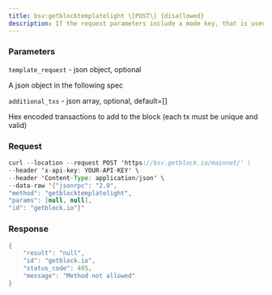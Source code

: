 ```yaml
---
title: bsv:getblocktemplatelight \[POST\] {disallowed}
description: If the request parameters include a mode key, that is used toexplicitly select between the default template request or aproposal.It returns data needed to construct a block to work on.For full specification, see the getblocktemplatelight spec in the docfolder, and BIP22/BIP23.
---
```


### Parameters


`template_request` - json object, optional

A json object in the following spec

`additional_txs` - json array, optional, default=\[\]

Hex encoded transactions to add to the block (each tx must be unique and
valid)

### Request

``` java
curl --location --request POST 'https://bsv.getblock.io/mainnet/' \ 
--header 'x-api-key: YOUR-API-KEY' \ 
--header 'Content-Type: application/json' \ 
--data-raw '{"jsonrpc": "2.0",
"method": "getblocktemplatelight",
"params": [null, null],
"id": "getblock.io"}'
```

###  Response

``` java
{
    "result": "null",
    "id": "getblock.io",
    "status_code": 405,
    "message": "Method not allowed"
}
```

